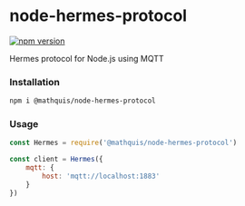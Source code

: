 # node-hermes-protocol

[![npm version](https://badge.fury.io/js/%40mathquis%2Fnode-hermes-protocol.svg)](https://badge.fury.io/js/%40mathquis%2Fnode-hermes-protocol)

Hermes protocol for Node.js using MQTT


### Installation

```bash
npm i @mathquis/node-hermes-protocol
```

### Usage

```javascript
const Hermes = require('@mathquis/node-hermes-protocol')

const client = Hermes({
	mqtt: {
		host: 'mqtt://localhost:1883'
	}
})
```
